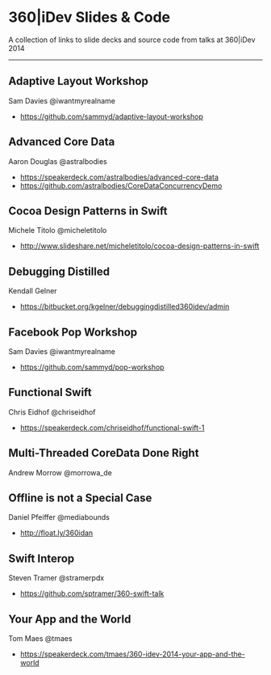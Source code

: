 360|iDev Slides & Code
==============

A collection of links to slide decks and source code from talks at 360|iDev 2014

-----

## Adaptive Layout Workshop
Sam Davies @iwantmyrealname

* https://github.com/sammyd/adaptive-layout-workshop

## Advanced Core Data
Aaron Douglas @astralbodies

* https://speakerdeck.com/astralbodies/advanced-core-data
* https://github.com/astralbodies/CoreDataConcurrencyDemo

## Cocoa Design Patterns in Swift
Michele Titolo @micheletitolo

* http://www.slideshare.net/micheletitolo/cocoa-design-patterns-in-swift

## Debugging Distilled
Kendall Gelner

* https://bitbucket.org/kgelner/debuggingdistilled360idev/admin

## Facebook Pop Workshop
Sam Davies @iwantmyrealname

* https://github.com/sammyd/pop-workshop

## Functional Swift
Chris Eidhof @chriseidhof

* https://speakerdeck.com/chriseidhof/functional-swift-1

## Multi-Threaded CoreData Done Right
Andrew Morrow @morrowa_de

## Offline is not a Special Case
Daniel Pfeiffer @mediabounds

* http://float.ly/360idan

## Swift Interop
Steven Tramer @stramerpdx

* https://github.com/sptramer/360-swift-talk

## Your App and the World
Tom Maes @tmaes

* https://speakerdeck.com/tmaes/360-idev-2014-your-app-and-the-world
